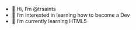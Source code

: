 - 👋 Hi, I’m @trsaints
- 👀 I’m interested in learning how to become a Dev
- 🌱 I’m currently learning HTML5
